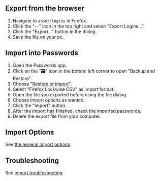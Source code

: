 ## Export from the browser
1. Navigate to `about:logins` in Firefox.
3. Click the "⋯" icon in the top right and select "Export Logins…".
4. Click the "Export…" button in the dialog.
5. Save the file on your pc.

## Import into Passwords
1. Open the Passwords app.
2. Click on the "🗃" icon in the bottom left corner to open "Backup and Restore".
3. Choose "[Restore or import](web+passlink://goto/backup/import)".
4. Select "Firefox Lockwise CSV" as import format.
5. Open the file you exported before using the file dialog.
6. Choose import options as wanted.
7. Click the "Import" button.
8. After the import has finished, check the imported passwords.
9. Delete the export file from your computer.


## Import Options
See [the general import options](../Import#Import-Options).


## Troubleshooting
See [import troubleshooting](../Import#Troubleshooting).
